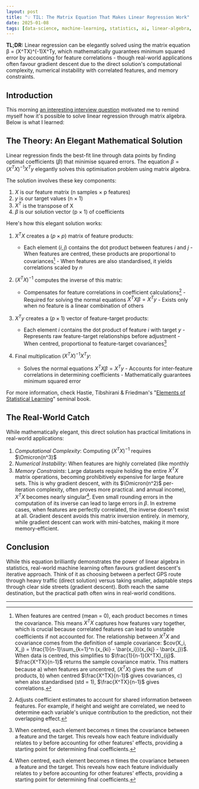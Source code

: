 ```yaml
---
layout: post
title: "💡 TIL: The Matrix Equation That Makes Linear Regression Work"
date: 2025-01-08
tags: [data-science, machine-learning, statistics, ai, linear-algebra, til, modelling-mindsets, data-modeling]
---
```


**TL;DR:** Linear regression can be elegantly solved using the matrix equation β = (X^TX)^(-1)X^Ty, which mathematically guarantees minimum squared error by accounting for feature correlations - though real-world applications often favour gradient descent due to the direct solution's computational complexity, numerical instability with correlated features, and memory constraints.
<!--more-->

## Introduction

This morning [an interesting interview question](https://xcancel.com/andrew_n_carr/status/1876855682529480844) motivated me to remind myself how it's possible to solve linear regression through matrix algebra. Below is what I learned:

## The Theory: An Elegant Mathematical Solution

Linear regression finds the best-fit line through data points by finding optimal coefficients ($\beta$) that minimise squared errors. The equation $\beta = (X^TX)^{-1}X^Ty$ elegantly solves this optimisation problem using matrix algebra.

The solution involves these key components:

1. $X$ is our feature matrix (n samples × p features)
2. $y$ is our target values (n × 1)
3. $X^T$ is the transpose of X
4. $\beta$ is our solution vector (p × 1) of coefficients

Here's how this elegant solution works:

1. $X^TX$ creates a $(p \times p)$ matrix of feature products:
   - Each element $(i,j)$ contains the dot product between features $i$ and $j$    - When features are centred, these products are proportional to covariances[^1]    - When features are also standardised, it yields correlations scaled by $n$

2. $(X^TX)^{-1}$ computes the inverse of this matrix:
   - Compensates for feature correlations in coefficient calculations[^2]    - Required for solving the normal equations $X^TX\beta = X^Ty$    - Exists only when no feature is a linear combination of others

3. $X^Ty$ creates a $(p \times 1)$ vector of feature-target products:
   - Each element $i$ contains the dot product of feature $i$ with target $y$    - Represents raw feature-target relationships before adjustment    - When centred, proportional to feature-target covariances[^3]

4. Final multiplication $(X^TX)^{-1}X^Ty$:
   - Solves the normal equations $X^TX\beta = X^Ty$    - Accounts for inter-feature correlations in determining coefficients    - Mathematically guarantees minimum squared error

For more information, check Hastie, Tibshirani & Friedman's "[Elements of Statistical Learning](https://archive.org/details/elementsofstatis0000hast)" seminal book.

## The Real-World Catch

While mathematically elegant, this direct solution has practical limitations in real-world applications:

1. _Computational Complexity_: Computing $(X^TX)^{-1}$ requires $\Omicron(n^3)$
2. _Numerical Instability_: When features are highly correlated (like monthly
3. _Memory Constraints_: Large datasets require holding the entire $X^TX$ matrix
   operations, becoming prohibitively expensive for large feature sets. This is    why gradient descent, with its $\Omicron(n^2)$ per-iteration complexity,    often proves more practical.    and annual income), $X^TX$ becomes nearly singular[^3]. Even small rounding    errors in the computation of its inverse can lead to large errors in $\beta$.    In extreme cases, when features are perfectly correlated, the inverse doesn't    exist at all. Gradient descent avoids this matrix inversion entirely.    in memory, while gradient descent can work with mini-batches, making it more    memory-efficient.

## Conclusion

While this equation brilliantly demonstrates the power of linear algebra in statistics, real-world machine learning often favours gradient descent's iterative approach. Think of it as choosing between a perfect GPS route through heavy traffic (direct solution) versus taking smaller, adaptable steps through clear side streets (gradient descent). Both reach the same destination, but the practical path often wins in real-world conditions.

---

[^1]: When features are centred (mean = 0), each product becomes $n$ times the
    covariance. This means $X^TX$ captures how features vary together, which is
    crucial because correlated features can lead to unstable coefficients if not
    accounted for. The relationship between $X^TX$ and covariance comes from the
    definition of sample covariance:
    $cov(X_i, X_j) = \frac{1}{n-1}\sum_{k=1}^n (x_{ki} - \bar{x_i})(x_{kj} - \bar{x_j})$.
    When data is centred, this simplifies to $\frac{1}{n-1}(X^TX)_{ij}$.
    $\frac{X^TX}{n-1}$ returns the sample covariance matrix. This matters
    because a) when features are uncentred, $(X^TX)$ gives the sum of products,
    b) when centred $\frac{X^TX}{n-1}$ gives covariances, c) when also
    standardised (std = 1), $\frac{X^TX}{n-1}$ gives correlations.

[^2]: Adjusts coefficient estimates to account for shared information between
    features. For example, if height and weight are correlated, we need to
    determine each variable's unique contribution to the prediction, not their
    overlapping effect.

[^3]: When centred, each element becomes $n$ times the covariance between a
    feature and the target. This reveals how each feature individually relates
    to $y$ before accounting for other features' effects, providing a starting
    point for determining final coefficients.

[^3]: A matrix is singular (or non-invertible) when its determinant is zero. In
    practical terms, this means one or more columns can be expressed as linear
    combinations of other columns.

